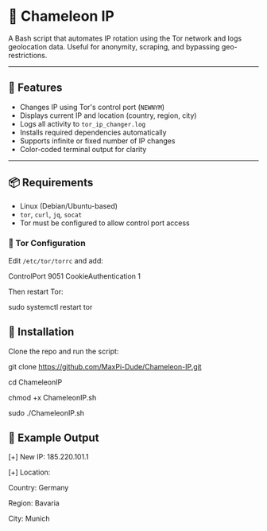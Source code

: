 # 🦎 Chameleon IP

A Bash script that automates IP rotation using the Tor network and logs geolocation data. Useful for anonymity, scraping, and bypassing geo-restrictions.

---

## 🚀 Features

- Changes IP using Tor's control port (`NEWNYM`)
- Displays current IP and location (country, region, city)
- Logs all activity to `tor_ip_changer.log`
- Installs required dependencies automatically
- Supports infinite or fixed number of IP changes
- Color-coded terminal output for clarity

---

## 📦 Requirements

- Linux (Debian/Ubuntu-based)
- `tor`, `curl`, `jq`, `socat`
- Tor must be configured to allow control port access

### 🔧 Tor Configuration

Edit `/etc/tor/torrc` and add:

ControlPort 9051 
CookieAuthentication 1


Then restart Tor:

sudo systemctl restart tor


## 📄 Installation

Clone the repo and run the script:

git clone https://github.com/MaxPi-Dude/Chameleon-IP.git

cd ChameleonIP

chmod +x ChameleonIP.sh

sudo ./ChameleonIP.sh


## 🧪 Example Output

[+] New IP: 185.220.101.1

[+] Location:

   Country: Germany
   
   Region: Bavaria
   
   City: Munich



